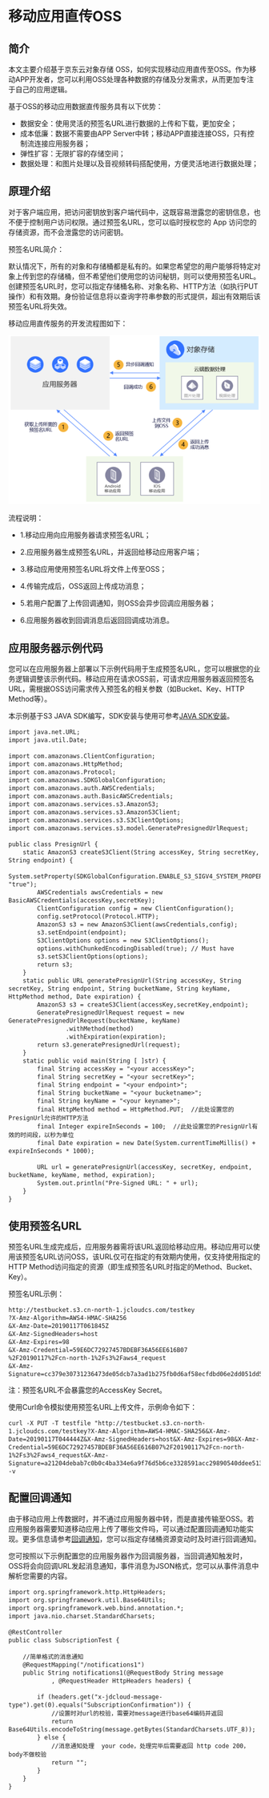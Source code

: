 # 移动应用直传OSS

## 简介

本文主要介绍基于京东云对象存储 OSS，如何实现移动应用直传至OSS。作为移动APP开发者，您可以利用OSS处理各种数据的存储及分发需求，从而更加专注于自己的应用逻辑。

基于OSS的移动应用数据直传服务具有以下优势：

 - 数据安全：使用灵活的预签名URL进行数据的上传和下载，更加安全；
 - 成本低廉：数据不需要由APP Server中转；移动APP直接连接OSS，只有控制流连接应用服务器；
 - 弹性扩容：无限扩容的存储空间；
 - 数据处理：和图片处理以及音视频转码搭配使用，方便灵活地进行数据处理；

## 原理介绍

对于客户端应用，把访问密钥放到客户端代码中，这既容易泄露您的密钥信息，也不便于控制用户访问权限。通过预签名URL，您可以临时授权您的 App 访问您的存储资源，而不会泄露您的访问密钥。

预签名URL简介：

默认情况下，所有的对象和存储桶都是私有的。如果您希望您的用户能够将特定对象上传到您的存储桶，但不希望他们使用您的访问秘钥，则可以使用预签名URL。创建预签名URL时，您可以指定存储桶名称、对象名称、HTTP方法（如执行PUT操作）和有效期。身份验证信息将以查询字符串参数的形式提供，超出有效期后该预签名URL将失效。

移动应用直传服务的开发流程图如下：

![移动应用直传](../../../../image/Object-Storage-Service/OSS-104.png)

流程说明：

 - 1.移动应用向应用服务器请求预签名URL；
 
 - 2.应用服务器生成预签名URL，并返回给移动应用客户端；
 
 - 3.移动应用使用预签名URL将文件上传至OSS；
 
 - 4.传输完成后，OSS返回上传成功消息；
 
 - 5.若用户配置了上传回调通知，则OSS会异步回调应用服务器；
 
 - 6.应用服务器收到回调消息后返回回调成功消息。
 
## 应用服务器示例代码
 
您可以在应用服务器上部署以下示例代码用于生成预签名URL，您可以根据您的业务逻辑调整该示例代码。移动应用在请求OSS前，可请求应用服务器返回预签名URL，需根据OSS访问需求传入预签名的相关参数（如Bucket、Key、HTTP Method等）。

本示例基于S3 JAVA SDK编写，SDK安装与使用可参考[JAVA SDK安装](../API-Reference-S3-Compatible/Compatibility-Tools/SDK-Java/Installation-S3.md)。

```
import java.net.URL;
import java.util.Date;

import com.amazonaws.ClientConfiguration;
import com.amazonaws.HttpMethod;
import com.amazonaws.Protocol;
import com.amazonaws.SDKGlobalConfiguration;
import com.amazonaws.auth.AWSCredentials;
import com.amazonaws.auth.BasicAWSCredentials;
import com.amazonaws.services.s3.AmazonS3;
import com.amazonaws.services.s3.AmazonS3Client;
import com.amazonaws.services.s3.S3ClientOptions;
import com.amazonaws.services.s3.model.GeneratePresignedUrlRequest;

public class PresignUrl {
    static AmazonS3 createS3Client(String accessKey, String secretKey, String endpoint) {
        System.setProperty(SDKGlobalConfiguration.ENABLE_S3_SIGV4_SYSTEM_PROPERTY, "true");
        AWSCredentials awsCredentials = new BasicAWSCredentials(accessKey,secretKey);
        ClientConfiguration config = new ClientConfiguration();
        config.setProtocol(Protocol.HTTP);
        AmazonS3 s3 = new AmazonS3Client(awsCredentials,config);
        s3.setEndpoint(endpoint);
        S3ClientOptions options = new S3ClientOptions();
        options.withChunkedEncodingDisabled(true); // Must have
        s3.setS3ClientOptions(options);
        return s3;
    }
    static public URL generatePresignUrl(String accessKey, String secretKey, String endpoint, String bucketName, String keyName, HttpMethod method, Date expiration) {
        AmazonS3 s3 = createS3Client(accessKey,secretKey,endpoint);
        GeneratePresignedUrlRequest request = new GeneratePresignedUrlRequest(bucketName, keyName)
                .withMethod(method)
                .withExpiration(expiration);
        return s3.generatePresignedUrl(request);
    }
    static public void main(String [ ]str) {
        final String accessKey = "<your accessKey>";
        final String secretKey = "<your secretKey>";
        final String endpoint = "<your endpoint>";
        final String bucketName = "<your bucketname>";
        final String keyName = "<your keyname>";
        final HttpMethod method = HttpMethod.PUT;  //此处设置您的PresignUrl允许的HTTP方法
        final Integer expireInSeconds = 100;  //此处设置您的PresignUrl有效的时间段，以秒为单位
        final Date expiration = new Date(System.currentTimeMillis() + expireInSeconds * 1000);

        URL url = generatePresignUrl(accessKey, secretKey, endpoint, bucketName, keyName, method, expiration);
        System.out.println("Pre-Signed URL: " + url);
    }
}
```

## 使用预签名URL

预签名URL生成完成后，应用服务器需将该URL返回给移动应用。移动应用可以使用该预签名URL访问OSS，该URL仅可在指定的有效期内使用，仅支持使用指定的HTTP Method访问指定的资源（即生成预签名URL时指定的Method、Bucket、Key）。

预签名URL示例：

```
http://testbucket.s3.cn-north-1.jcloudcs.com/testkey
?X-Amz-Algorithm=AWS4-HMAC-SHA256
&X-Amz-Date=20190117T061845Z
&X-Amz-SignedHeaders=host
&X-Amz-Expires=98
&X-Amz-Credential=59E6DC72927457BDEBF36A56EE616B07
%2F20190117%2Fcn-north-1%2Fs3%2Faws4_request
&X-Amz-Signature=cc379e30731236473de05dcb7a3ad1b275fb0d6af58ecfdbd06e2dd051dd57ed
```

注：预签名URL不会暴露您的AccessKey Secret。

使用Curl命令模拟使用预签名URL上传文件，示例命令如下：

```
curl -X PUT -T testfile "http://testbucket.s3.cn-north-1.jcloudcs.com/testkey?X-Amz-Algorithm=AWS4-HMAC-SHA256&X-Amz-Date=20190117T044444Z&X-Amz-SignedHeaders=host&X-Amz-Expires=98&X-Amz-Credential=59E6DC72927457BDEBF36A56EE616B07%2F20190117%2Fcn-north-1%2Fs3%2Faws4_request&X-Amz-Signature=a21204debab7c0b0c4ba334e6a9f76d5b6ce3328591acc29890540ddee513dcf" -v
```

## 配置回调通知

由于移动应用上传数据时，并不通过应用服务器中转，而是直接传输至OSS。若应用服务器需要知道移动应用上传了哪些文件吗，可以通过配置回调通知功能实现。更多信息请参考[回调通知](../Operation-Guide/Manage-Bucket/Callback-Notification-2.md)，您可以指定存储桶资源变动时及时进行回调通知。

您可按照以下示例配置您的应用服务器作为回调服务器，当回调通知触发时，OSS将会向回调URL发起消息通知，事件消息为JSON格式，您可以从事件消息中解析您需要的内容。

```
import org.springframework.http.HttpHeaders;
import org.springframework.util.Base64Utils;
import org.springframework.web.bind.annotation.*;
import java.nio.charset.StandardCharsets;

@RestController
public class SubscriptionTest {

    //简单格式的消息通知
    @RequestMapping("/notifications1")
    public String notifications1(@RequestBody String message
            , @RequestHeader HttpHeaders headers) {
		
        if (headers.get("x-jdcloud-message-type").get(0).equals("SubscriptionConfirmation")) {
			//设置时对url的校验，需要对message进行base64编码并返回
            return Base64Utils.encodeToString(message.getBytes(StandardCharsets.UTF_8));
        } else {
            //消息通知处理  your code，处理完毕后需要返回 http code 200，body不做校验
            return "";
        }
    }
}
```
